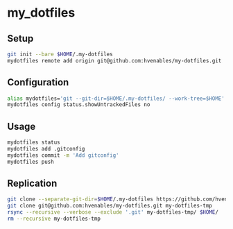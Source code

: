 # my_dotfiles

## Setup
```bash
git init --bare $HOME/.my-dotfiles
mydotfiles remote add origin git@github.com:hvenables/my-dotfiles.git
```

## Configuration
```bash
alias mydotfiles='git --git-dir=$HOME/.my-dotfiles/ --work-tree=$HOME'
mydotfiles config status.showUntrackedFiles no
```

## Usage
```bash
mydotfiles status
mydotfiles add .gitconfig
mydotfiles commit -m 'Add gitconfig'
mydotfiles push
```

## Replication
```bash
git clone --separate-git-dir=$HOME/.my-dotfiles https://github.com/hvenables/my_dotfiles.git
git clone git@github.com:hvenables/my-dotfiles.git my-dotfiles-tmp
rsync --recursive --verbose --exclude '.git' my-dotfiles-tmp/ $HOME/
rm --recursive my-dotfiles-tmp
```
